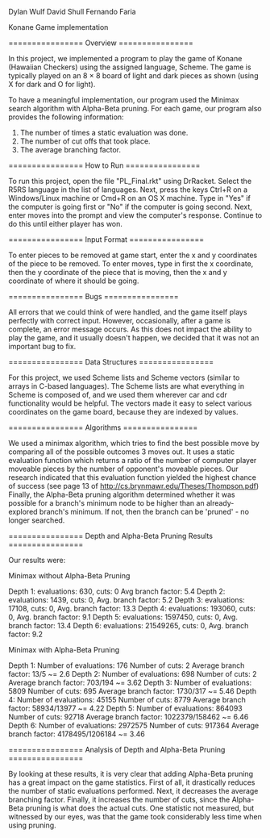 Dylan Wulf
David Shull
Fernando Faria

Konane Game implementation

================ Overview ================

In this project, we implemented a program to play the game of Konane
(Hawaiian Checkers) using the assigned language, Scheme. The game is typically
played on an 8 × 8 board of light and dark pieces as shown (using X for dark
and O for light).

To have a meaningful implementation, our program used the Minimax search
algorithm with Alpha-Beta pruning. For each game, our program also provides the
following information:

  1. The number of times a static evaluation was done.
  2. The number of cut offs that took place.
  3. The average branching factor. 

================ How to Run ================

To run this project, open the file "PL_Final.rkt" using DrRacket. Select the R5RS language
in the list of languages. Next, press the keys Ctrl+R on a Windows/Linux machine 
or Cmd+R on an OS X machine. Type in "Yes" if the computer is going first or
"No" if the computer is going second. Next, enter moves into the prompt and view the 
computer's response. Continue to do this until either player has won.

================ Input Format ================

To enter pieces to be removed at game start, enter the x and y coordinates of
the piece to be removed. To enter moves, type in first the x coordinate, then
the y coordinate of the piece that is moving, then the x and y coordinate of
where it should be going.

================ Bugs ================

All errors that we could think of were handled, and the game itself plays
perfectly with correct input. However, occasionally, after a game is complete,
an error message occurs. As this does not impact the ability to play the game,
and it usually doesn't happen, we decided that it was not an important bug to
fix.

================ Data Structures ================

For this project, we used Scheme lists and Scheme vectors (similar to arrays in
C-based languages). The Scheme lists are what everything in Scheme is composed
of, and we used them wherever car and cdr functionality would be helpful. The
vectors made it easy to select various coordinates on the game board, because
they are indexed by values.

================ Algorithms ================

We used a minimax algorithm, which tries to find the best possible move by
comparing all of the possible outcomes 3 moves out. It uses a static evaluation
function which returns a ratio of the number of computer player moveable pieces
by the number of opponent's moveable pieces. Our research indicated that this
evaluation function yielded the highest chance of success (see page 13 of http://cs.brynmawr.edu/Theses/Thompson.pdf)
Finally, the Alpha-Beta pruning algorithm determined whether it was possible for a branch's
minimum node to be higher than an already-explored branch's minimum. If not,
then the branch can be 'pruned' - no longer searched.

================ Depth and Alpha-Beta Pruning Results ================

Our results were:

Minimax without Alpha-Beta Pruning

  Depth 1: evaluations: 630, cuts: 0 Avg branch factor: 5.4
  Depth 2: evaluations: 1439, cuts: 0, Avg. branch factor: 5.2
  Depth 3: evaluations: 17108, cuts: 0, Avg. branch factor: 13.3
  Depth 4: evaluations: 193060, cuts: 0, Avg. branch factor: 9.1
  Depth 5: evaluations: 1597450, cuts: 0, Avg. branch factor: 13.4
  Depth 6: evaluations: 21549265, cuts: 0, Avg. branch factor: 9.2

Minimax with Alpha-Beta Pruning

Depth 1:
  Number of evaluations: 176
  Number of cuts: 2
  Average branch factor: 13/5 ~= 2.6
Depth 2:
  Number of evaluations: 698
  Number of cuts: 2
  Average branch factor: 703/194 ~= 3.62
Depth 3:
  Number of evaluations: 5809
  Number of cuts: 695
  Average branch factor: 1730/317 ~= 5.46
Depth 4:
  Number of evaluations: 45155
  Number of cuts: 8779
  Average branch factor: 58934/13977 ~= 4.22
Depth 5:
  Number of evaluations: 864093
  Number of cuts: 92718
  Average branch factor: 1022379/158462 ~= 6.46
Depth 6:
  Number of evaluations: 2972575
  Number of cuts: 917364
  Average branch factor: 4178495/1206184 ~= 3.46

  ================ Analysis of Depth and Alpha-Beta Pruning  ================

By looking at these results, it is very clear that adding Alpha-Beta pruning
has a great impact on the game statistics. First of all, it drastically reduces
the number of static evaluations performed. Next, it decreases the average
branching factor. Finally, it increases the number of cuts, since the Alpha-Beta
pruning is what does the actual cuts. One statistic not measured, but witnessed
by our eyes, was that the game took considerably less time when using pruning.
